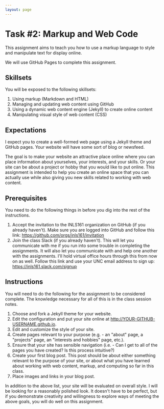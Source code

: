 ```yaml
---
layout: page
---
```

# Task \#2: Markup and Web Code

This assignment aims to teach you how to use a markup language to style and manipulate text for display online. 

We will use GitHub Pages to complete this assignment. 

## Skillsets

You will be exposed to the following skillsets:

1. Using markup (Markdown and HTML)
2. Managing and updating web content using GitHub
3. Using a dynamic web content engine (Jekyll) to create online content
4. Manipulating visual style of web content (CSS)

## Expectations

I expect you to create a well-formed web page using a Jekyll theme and GitHub pages. 
Your website will have some sort of blog or newsfeed. 

The goal is to make your website an attractive place online where you can place information about yourselves, your interests, and your skills. 
Or your site can be about a project or hobby that you would like to put online. 
This assignment is intended to help you create an online space that you can actually use while also giving you new skills related to working with web content.

## Prerequisites

You need to do the following things in before you dig into the rest of the instructions. 

1. Accept the invitation to the INLS161 organization on GitHub (if you already haven't). Make sure you are logged into GitHub and follow this link: https://github.com/orgs/inls161/invitation
2. Join the class Slack (if you already haven't). This will let you communicate with me if you run into some trouble in completing the assignments. It will also let you communicate with and help one another with the assignments. I'll hold virtual office hours through this from now on as well. Follow this link and use your UNC email address to sign up: https://inls161.slack.com/signup

## Instructions

You will need to do the following for the assignment to be considered complete. The knowledge necessary for all of this is in the class session notes. 

1. Choose and fork a Jekyll theme for your website.
2. Edit the configuration and put your site online at http://YOUR-GITHUB-USERNAME.github.io.
3. Edit and customize the style of your site.
4. Create pages relevant to your purpose (e.g. - an "about" page, a "projects" page, an "interests and hobbies" page, etc.). 
5. Ensure that your site has sensible navigation (i.e. - Can I get to all of the pages you have created? Is this process intuitive?)
6. Create your first blog post. This post should be about either something relevant to the purpose of your site, or about what you have learned about working with web content, markup, and computing so far in this class.
7. Place images and links in your blog post. 

In addition to the above list, your site will be evaluated on overall style. 
I will be looking for a reasonably polished look. 
It doesn't have to be perfect, but if you demonstrate creativity and willingness to explore ways of meeting the above goals, you will do well on this assignment. 